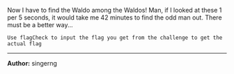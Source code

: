 
Now I have to find the Waldo among the Waldos! Man, if I looked at these 1 per 5 seconds, it would take me 42 minutes to find the odd man out. There must be a better way...

`Use flagCheck to input the flag you get from the challenge to get the actual flag`

---
**Author:** singerng
